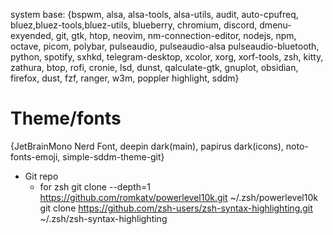 system base: {bspwm, alsa, alsa-tools, alsa-utils, audit, auto-cpufreq,
bluez,bluez-tools,bluez-utils, blueberry, chromium, discord,
dmenu-exyended, git, gtk, htop, neovim, nm-connection-editor,
nodejs, npm, octave, picom, polybar, pulseaudio, pulseaudio-alsa
pulseaudio-bluetooth, python, spotify, sxhkd, telegram-desktop,
xcolor, xorg, xorf-tools, zsh, kitty, zathura, btop, rofi,
cronie, lsd, dunst, qalculate-gtk, gnuplot, obsidian, firefox,
dust, fzf, ranger, w3m, poppler highlight, sddm}

# Theme/fonts

{JetBrainMono Nerd Font, deepin dark(main), papirus dark(icons), noto-fonts-emoji,
simple-sddm-theme-git}

- Git repo
  - for zsh
    git clone --depth=1 https://github.com/romkatv/powerlevel10k.git ~/.zsh/powerlevel10k
    git clone https://github.com/zsh-users/zsh-syntax-highlighting.git ~/.zsh/zsh-syntax-highlighting
